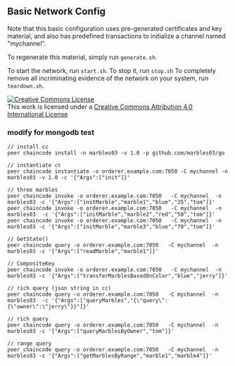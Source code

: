 ## Basic Network Config

Note that this basic configuration uses pre-generated certificates and
key material, and also has predefined transactions to initialize a 
channel named "mychannel".

To regenerate this material, simply run ``generate.sh``.

To start the network, run ``start.sh``.
To stop it, run ``stop.sh``
To completely remove all incriminating evidence of the network
on your system, run ``teardown.sh``.

<a rel="license" href="http://creativecommons.org/licenses/by/4.0/"><img alt="Creative Commons License" style="border-width:0" src="https://i.creativecommons.org/l/by/4.0/88x31.png" /></a><br />This work is licensed under a <a rel="license" href="http://creativecommons.org/licenses/by/4.0/">Creative Commons Attribution 4.0 International License</a>


### modify for mongodb test
```
// install cc
peer chaincode install -n marbles03 -v 1.0 -p github.com/marbles03/go

// instantiate cc
peer chaincode instantiate -o orderer.example.com:7050 -C mychannel -n marbles03 -v 1.0 -c '{"Args":["init"]}'

// three marbles
peer chaincode invoke -o orderer.example.com:7050   -C mychannel  -n marbles03 -c '{"Args":["initMarble","marble1","blue","35","tom"]}'
peer chaincode invoke -o orderer.example.com:7050   -C mychannel  -n marbles03  -c '{"Args":["initMarble","marble2","red","50","tom"]}'
peer chaincode invoke -o orderer.example.com:7050   -C mychannel  -n marbles03 -c '{"Args":["initMarble","marble3","blue","70","tom"]}'

// GetState()
peer chaincode query -o orderer.example.com:7050   -C mychannel  -n marbles03 -c '{"Args":["readMarble","marble1"]}'

// CompositeKey
peer chaincode invoke -o orderer.example.com:7050   -C mychannel  -n marbles03 -c '{"Args":["transferMarblesBasedOnColor","blue","jerry"]}'

// rich query (json string in cc)
peer chaincode query -o orderer.example.com:7050   -C mychannel  -n marbles03  -c '{"Args":["queryMarbles","{\"query\":{\"owner\":\"jerry\"}}"]}'

// rich query
peer chaincode query -o orderer.example.com:7050   -C mychannel  -n marbles03 -c '{"Args":["queryMarblesByOwner","tom"]}'

// range query
peer chaincode query -o orderer.example.com:7050   -C mychannel  -n marbles03 -c '{"Args":["getMarblesByRange","marble1","marble4"]}'
```
